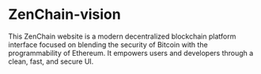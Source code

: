 # ZenChain-vision
This ZenChain website is a modern decentralized blockchain platform interface focused on blending the security of Bitcoin with the programmability of Ethereum. It empowers users and developers through a clean, fast, and secure UI.
